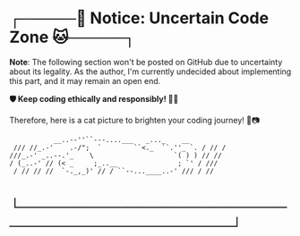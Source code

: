 # ┌─────🐾 Notice: Uncertain Code Zone 🐱─────┐

**Note**: The following section won't be posted on GitHub due to uncertainty about its legality.
As the author, I'm currently undecided about implementing this part, and it may remain an open end.

**🛡️ Keep coding ethically and responsibly! 🌱✨**

Therefore, here is a cat picture to brighten your coding journey! 🐾📷

```
           __..--''``---....___   _..._    __
 /// //_.-'    .-/";  `        ``<._  ``.''_ `. / // /
///_.-' _..--.'_    \                    `( ) ) // //
/ (_..-' // (< _     ;_..__               ; `' / ///
 / // // //  `-._,_)' // / ``--...____..-' /// / //

 ```

# └────────────────────────────────────────────┘

